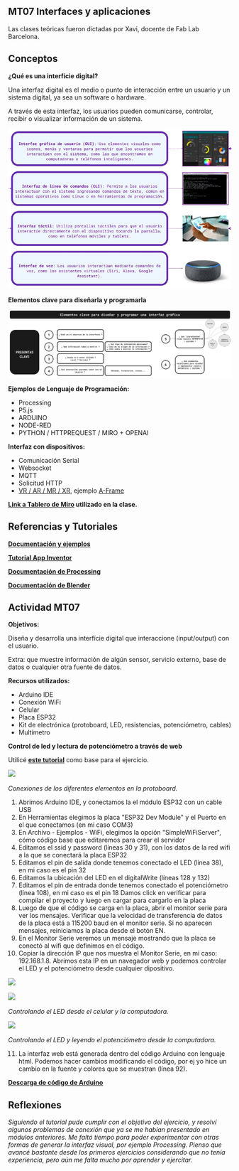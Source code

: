 ## MT07 Interfaces y aplicaciones

Las clases teóricas fueron dictadas por Xavi, docente de Fab Lab Barcelona.

## Conceptos

**¿Qué es una interfície digital?**

Una interfaz digital es el medio o punto de interacción entre un usuario y un sistema digital, ya sea un software o hardware. 

A través de esta interfaz, los usuarios pueden comunicarse, controlar, recibir o visualizar información de un sistema.

![](../images/MT07/interfaz.png)

**Elementos clave para diseñarla y programarla**

![](../images/MT07/elementos.png)

**Ejemplos de Lenguaje de Programación:**

- Processing
- P5.js
- ARDUINO
- NODE-RED
- PYTHON / HTTPREQUEST / MIRO + OPENAI

**Interfaz con dispositivos:**

- Comunicación Serial
- Websocket
- MQTT
- Solicitud HTTP
- [VR / AR / MR / XR](https://www.unocero.com/vida-digital/vr-ar-mr-xr-diferencias/), ejemplo [A-Frame](https://aframe.io/)



**[Link a Tablero de Miro](https://miro.com/app/board/uXjVKGRsnZ4=/) utilizado en la clase.**


## Referencias y Tutoriales

**[Documentación y ejemplos](https://hackmd.io/s/BJqQMmJL9)**

**[Tutorial App Inventor](https://fablabbcn-projects.gitlab.io/learning/educational-docs/material/extras/week12/appinventor/)**

**[Documentación de Processing](https://fablabbcn-projects.gitlab.io/learning/educational-docs/material/extras/week12/processing/)**

**[Documentación de Blender](https://fablabbcn-projects.gitlab.io/learning/educational-docs/material/extras/week12/blender/)**



## Actividad MT07

**Objetivos:**

Diseña y desarrolla una interfície digital que interaccione (input/output) con el usuario.

Extra: que muestre información de algún sensor, servicio externo, base de datos o cualquier otra fuente de datos.


**Recursos utilizados:**

- Arduino IDE
- Conexión WiFi
- Celular
- Placa ESP32 
- Kit de electrónica (protoboard, LED, resistencias, potenciómetro, cables)
- Multímetro

**Control de led y lectura de potenciómetro a través de web**

Utilicé **[este tutorial](https://www.youtube.com/watch?v=UGh6jUriq-c)** como base para el ejercicio.

![](../images/MT07/conexiones.png)

*Conexiones de los diferentes elementos en la protoboard.*

1. Abrimos Arduino IDE, y conectamos la el módulo ESP32 con un cable USB
2. En Herramientas elegimos la placa "ESP32 Dev Module" y el Puerto en el que conectamos (en mi caso COM3)
3. En Archivo - Ejemplos - WiFi, elegimos la opción "SimpleWiFiServer", cómo código base que editaremos para crear el servidor
4. Editamos el ssid y password (líneas 30 y 31), con los datos de la red wifi a la que se conectará la placa ESP32
5. Editamos el pin de salida donde tenemos conectado el LED (línea 38), en mi caso es el pin 32
6. Editamos la ubicación del LED en el digitalWrite (líneas 128 y 132)
7. Editamos el pin de entrada donde tenemos conectado el potenciómetro (línea 108), en mi caso es el pin 18
Damos click en verificar para compilar el proyecto y luego en cargar para cargarlo en la placa
8. Luego de que el código se carga en la placa, abrir el monitor serie para ver los mensajes. Verificar que la velocidad de transferencia de datos de la placa está a 115200 baud en el monitor serie. Si no aparecen mensajes, reiniciamos la placa desde el botón EN.
9. En el Monitor Serie veremos un mensaje mostrando que la placa se conectó al wifi que definimos en el código.
10. Copiar la dirección IP que nos muestra el Monitor Serie, en mi caso: 192.168.1.8. Abrimos esta IP en un navegador web y podemos controlar el LED y el potenciómetro desde cualquier dipositivo.

![](../images/MT07/celular.gif)

![](../images/MT07/laptop.gif)

*Controlando el LED desde el celular y la computadora.*

![](../images/MT07/laptop2.gif)

*Controlando el LED y leyendo el potenciómetro desde la computadora.*

11. La interfaz web está generada dentro del código Arduino con lenguaje html. Podemos hacer cambios modificando el código, por ej yo hice un cambio en la fuente y colores que se muestran (línea 92).


**[Descarga de código de Arduino](https://drive.google.com/file/d/1h4kn-ldO5lpvAOx--186CxKoNQadbmoE/view?usp=drive_link)**


## Reflexiones

*Siguiendo el tutorial pude cumplir con el objetivo del ejercicio, y resolví algunos problemas de conexión que ya se me habían presentado en módulos anteriores. Me faltó tiempo para poder experimentar con otras formas de generar la interfaz visual, por ejemplo Processing. Pienso que avancé bastante desde los primeros ejercicios considerando que no tenía experiencia, pero aún me falta mucho por aprender y ejercitar.*
